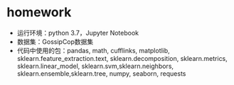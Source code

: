 # homework
* 运行环境：python 3.7，Jupyter Notebook 
* 数据集：GossipCop数据集
* 代码中使用的包：pandas, math, cufflinks, matplotlib, sklearn.feature_extraction.text, sklearn.decomposition, sklearn.metrics, sklearn.linear_model, sklearn.svm,sklearn.neighbors, sklearn.ensemble,sklearn.tree, numpy, seaborn, requests
